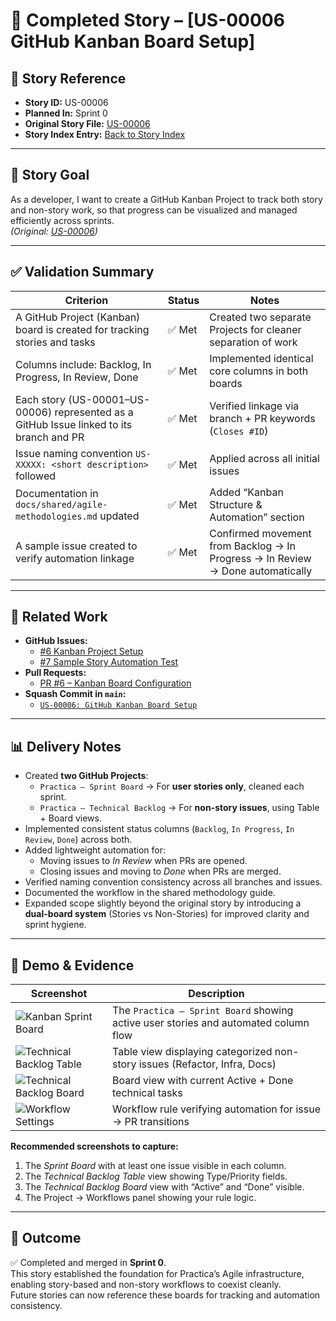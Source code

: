 # 📝 Completed Story – [US-00006 GitHub Kanban Board Setup]

## 📖 Story Reference
- **Story ID:** US-00006  
- **Planned In:** Sprint 0  
- **Original Story File:** [US-00006](../../../shared/user-stories/US-00006.md)  
- **Story Index Entry:** [Back to Story Index](../../../shared/user-stories/README.md)

---

## 🎯 Story Goal
As a developer, I want to create a GitHub Kanban Project to track both story and non-story work, so that progress can be visualized and managed efficiently across sprints.  
*(Original: [US-00006](../../../shared/user-stories/US-00006.md))*

---

## ✅ Validation Summary
| Criterion | Status | Notes |
|------------|---------|-------|
| A GitHub Project (Kanban) board is created for tracking stories and tasks | ✅ Met | Created two separate Projects for cleaner separation of work |
| Columns include: Backlog, In Progress, In Review, Done | ✅ Met | Implemented identical core columns in both boards |
| Each story (US-00001–US-00006) represented as a GitHub Issue linked to its branch and PR | ✅ Met | Verified linkage via branch + PR keywords (`Closes #ID`) |
| Issue naming convention `US-XXXXX: <short description>` followed | ✅ Met | Applied across all initial issues |
| Documentation in `docs/shared/agile-methodologies.md` updated | ✅ Met | Added “Kanban Structure & Automation” section |
| A sample issue created to verify automation linkage | ✅ Met | Confirmed movement from Backlog → In Progress → In Review → Done automatically |

---

## 🔗 Related Work
- **GitHub Issues:**  
  - [#6 Kanban Project Setup](https://github.com/your/repo/issues/6)
  - [#7 Sample Story Automation Test](https://github.com/your/repo/issues/7)
- **Pull Requests:**  
  - [PR #6 – Kanban Board Configuration](https://github.com/your/repo/pull/6)
- **Squash Commit in `main`:**  
  - [`US-00006: GitHub Kanban Board Setup`](https://github.com/your/repo/commit/<commit-id>)

---

## 📊 Delivery Notes
- Created **two GitHub Projects**:  
  - `Practica – Sprint Board` → For **user stories only**, cleaned each sprint.  
  - `Practica – Technical Backlog` → For **non-story issues**, using Table + Board views.
- Implemented consistent status columns (`Backlog`, `In Progress`, `In Review`, `Done`) across both.
- Added lightweight automation for:
  - Moving issues to *In Review* when PRs are opened.
  - Closing issues and moving to *Done* when PRs are merged.
- Verified naming convention consistency across all branches and issues.
- Documented the workflow in the shared methodology guide.
- Expanded scope slightly beyond the original story by introducing a **dual-board system** (Stories vs Non-Stories) for improved clarity and sprint hygiene.

---

## 🧪 Demo & Evidence
| Screenshot | Description |
|-------------|-------------|
| ![Kanban Sprint Board](./evidence/us-00006-kanban-sprint-board.png) | The `Practica – Sprint Board` showing active user stories and automated column flow |
| ![Technical Backlog Table](./evidence/us-00006-technical-backlog-table.png) | Table view displaying categorized non-story issues (Refactor, Infra, Docs) |
| ![Technical Backlog Board](./evidence/us-00006-technical-backlog-board.png) | Board view with current Active + Done technical tasks |
| ![Workflow Settings](./evidence/us-00006-workflow-rules.png) | Workflow rule verifying automation for issue → PR transitions |

**Recommended screenshots to capture:**
1. The *Sprint Board* with at least one issue visible in each column.  
2. The *Technical Backlog Table* view showing Type/Priority fields.  
3. The *Technical Backlog Board* view with “Active” and “Done” visible.  
4. The Project → Workflows panel showing your rule logic.

---

## 🏁 Outcome
✅ Completed and merged in **Sprint 0**.  
This story established the foundation for Practica’s Agile infrastructure, enabling story-based and non-story workflows to coexist cleanly.  
Future stories can now reference these boards for tracking and automation consistency.
